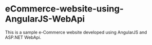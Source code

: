 # eCommerce-website-using-AngularJS-WebApi
This is a sample e-Commerce website developed using AngularJS and ASP.NET WebApi.
